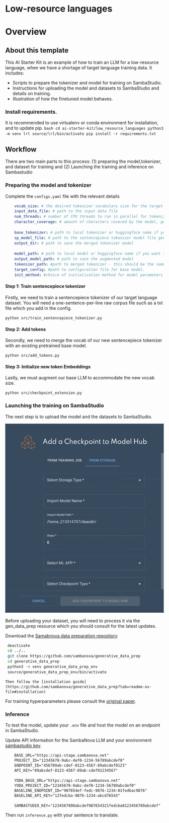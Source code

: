 Low-resource languages
======================

# Overview

## About this template

This AI Starter Kit is an example of how to train an LLM for a low-resource language, when we have a shortage of target language training data.
It includes:
 -   Scripts to prepare the tokenizer and model for training on SambaStudio.
 -   Instructions for uploading the model and datasets to SambaStudio and details on training.
 -   Illustration of how the finetuned model behaves.

### Install requirements.
It is recommended to use virtualenv or conda environment for installation, and to update pip.
    ```bash
    cd ai-starter-kit/low_resource_languages
    python3 -m venv lrl
    source/lrl/bin/activate
    pip install -r requirements.txt
    ```

## Workflow
There are two main parts to this process: (1) preparing the model,tokenizer, and dataset for training and (2) Launching the training and inference on Sambastudio

### Preparing the model and tokenizer

Complete the `configs.yaml` file with the relevant details
```yaml
    vocab_size: # the desired tokenizer vocabulary size for the target-language
    input_data_file: # path to the input data file
    num_threads: # number of CPU threads to run in parallel for tokenizer training
    character_coverage: # amount of characters covered by the model, good defaults are: 0.9995 for languages with rich character set like Japanese or Chinese and 1.0 for other languages with small character set.
    
    base_tokenizer: # path to local tokenizer or huggingface name if you want to download it directly from HF e.g 'llama_2/Llama-2-7b-hf'
    sp_model_file: # path to the sentencepiece tokenizer model file generated from step 1 (training the target language tokenizer)
    output_dir: # path to save the merged tokenizer model
    
    model_path: # path to local model or huggingface name if you want to download it directly from HF e.g 'llama_2/Llama-2-7b-hf'
    output_model_path: # path to save the augmented model
    tokenizer_path: #path to merged tokenizer - this should be the same as `output_dir`.
    target_config: #path to configuration file for base model.
    init_method: #choice of initialization method for model parameters
```


#### Step 1: Train sentencepiece tokenizer

Firstly, we need to train a sentencepiece tokenizer of our target language dataset. You will need a 
one-sentence-per-line raw corpus file such as a txt file which you add in the config.

    python src/train_sentencepiece_tokenizer.py


#### Step 2: Add tokens 
Secondly, we need to merge the vocab of our new sentencepiece tokenizer with an existing pretrained base model.

    python src/add_tokens.py 

#### Step 3: Initialize new token Embeddings 
Lastly, we must augment our base LLM to accommodate the new vocab size.

    python src/checkpoint_extension.py  

### Launching the training on SambaStudio 
The next step is to upload the model and the datasets to SambaStudio.

![Uploading the model checkpoint to SambaStudio](./docs/Upload_model_checkpoint.png)

Before uploading your dataset, you will need to process it via the gen_data_prep resource which you should consult for the latest updates.

Download the [Samabnova data preparation repository](https://github.com/sambanova/generative_data_prep)
   ```bash
    deactivate
    cd ../..
    git clone https://github.com/sambanova/generative_data_prep
    cd generative_data_prep
    python3 -m venv generative_data_prep_env
    source/generative_data_prep_env/bin/activate
   ```

    Then follow the [installation guide](https://github.com/sambanova/generative_data_prep?tab=readme-ov-file#installation)

For training hyperparameters please consult the [original paper](https://arxiv.org/pdf/2311.05741.pdf).

### Inference

To test the model, update your `.env` file and host the model on an endpoint in SambaStudio.

Update API information for the SambaNova LLM and your environment [sambastudio key](#get-your-sambastudio-api-key). 

```dotenv
    BASE_URL="https://api-stage.sambanova.net"
    PROJECT_ID="12345678-9abc-def0-1234-56789abcdef0"
    ENDPOINT_ID="456789ab-cdef-0123-4567-89abcdef0123"
    API_KEY="89abcdef-0123-4567-89ab-cdef01234567"

    YODA_BASE_URL="https://api-stage.sambanova.net"
    YODA_PROJECT_ID="12345678-9abc-def0-1234-56789abcdef0"
    BASELINE_ENDPOINT_ID="987654ef-fedc-9876-1234-01fedbac9876"
    BASELINE_API_KEY="12fedcba-9876-1234-abcd76543"

    SAMBASTUDIO_KEY="1234567890abcdef987654321fedcba0123456789abcdef"
   ```

Then run `inference.py` with your sentence to translate.


